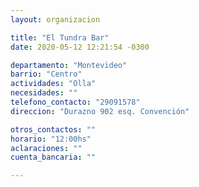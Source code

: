 ```yaml
---
layout: organizacion

title: "El Tundra Bar"
date: 2020-05-12 12:21:54 -0300

departamento: "Montevideo"
barrio: "Centro"
actividades: "Olla"
necesidades: ""
telefono_contacto: "29091578"
direccion: "Durazno 902 esq. Convención"

otros_contactos: ""
horario: "12:00hs"
aclaraciones: ""
cuenta_bancaria: ""

---
```

